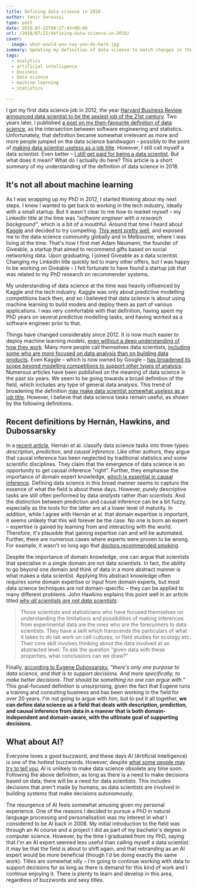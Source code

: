 ```yaml
---
title: Defining data science in 2018
author: Yanir Seroussi
type: post
date: 2018-07-22T08:27:43+00:00
url: /2018/07/22/defining-data-science-in-2018/
cover:
  image: what-would-you-say-you-do-here.jpg
summary: Updating my definition of data science to match changes in the field. It is now broader than before, but its ultimate goal is still to support decisions.
tags:
  - analytics
  - artificial intelligence
  - business
  - data science
  - machine learning
  - statistics

---
```

I got my first data science job in 2012, the year [Harvard Business Review announced data scientist to be the sexiest job of the 21st century][1]. Two years later, I published [a post on my then-favourite definition of data science][2], as the intersection between software engineering and statistics. Unfortunately, that definition became somewhat irrelevant as more and more people jumped on the data science bandwagon &ndash; possibly to the point of [making data scientist useless as a job title][3]. However, I still call myself a data scientist. Even better &ndash; [I still get paid for being a data scientist][4]. But what does it mean? What do I actually do here? This article is a short summary of my understanding of the definition of data science in 2018.

## It's not all about machine learning

As I was wrapping up my PhD in 2012, I started thinking about my next steps. I knew I wanted to get back to working in the tech industry, ideally with a small startup. But it wasn't clear to me how to market myself &ndash; my LinkedIn title at the time was _"software engineer with a research background"_, which is a bit of a mouthful. Around that time I heard about [Kaggle][5] and decided to try competing. [This went pretty well][6], and exposed me to the data science community globally and in Melbourne, where I was living at the time. That's how I first met Adam Neumann, the founder of Giveable, a startup that aimed to recommend gifts based on social networking data. Upon graduating, I joined Giveable as a data scientist. Changing my LinkedIn title quickly led to many other offers, but I was happy to be working on Giveable &ndash; I felt fortunate to have found a startup job that was related to my PhD research on recommender systems.

My understanding of data science at the time was heavily influenced by Kaggle and the tech industry. Kaggle was only about predictive modelling competitions back then, and so I believed that data science is about using machine learning to build models and deploy them as part of various applications. I was very comfortable with that definition, having spent my PhD years on several predictive modelling tasks, and having worked as a software engineer prior to that.

Things have changed considerably since 2012. It is now much easier to deploy machine learning models, [even without a deep understanding of how they work][7]. Many more people call themselves data scientists, [including some who are more focused on data analysis than on building data products][8]. Even Kaggle &ndash; which is now owned by Google &ndash; [has broadened its scope beyond modelling competitions to support other types of analysis][9]. Numerous articles have been published on the meaning of data science in the past six years. We seem to be going towards a broad definition of the field, which includes any type of general data analysis. This trend of broadening the definition [may make data scientist somewhat useless as a job title][3]. However, I believe that data science tasks remain useful, as shown by the following definitions.

## Recent definitions by Hernán, Hawkins, and Dubossarsky

In a [recent article][10], Hernán et al. classify data science tasks into three types: _description_, _prediction_, and _causal inference_. Like other authors, they argue that causal inference has been neglected by traditional statistics and some scientific disciplines. They claim that the emergence of data science is an opportunity to get causal inference "right". Further, they emphasise the importance of domain expert knowledge, [which is essential in causal inference][11]. Defining data science in this broad manner seems to capture the essence of what the field is about these days. However, purely descriptive tasks are still often performed by data _analysts_ rather than _scientists_. And the distinction between prediction and causal inference can be a bit fuzzy, especially as the tools for the latter are at a lower level of maturity. In addition, while I agree with Hernán et al. that domain expertise is important, it seems unlikely that this will forever be the case. No one is born an expert &ndash; expertise is gained by learning from and interacting with the world. Therefore, it's plausible that gaining expertise can and will be automated. Further, there are numerous cases where experts were proven to be wrong. For example, it wasn't so long ago that [doctors recommended smoking][12].

Despite the importance of domain knowledge, one can argue that scientists that specialise in a single domain are not data scientists. In fact, the ability to go beyond one domain and think of data in a more abstract manner is what makes a data scientist. Applying this abstract knowledge often requires some domain expertise or input from domain experts, but most data science techniques are not domain-specific &ndash; they can be applied to many different problems. John Hawkins explains this point well in an article titled _[why all scientists are not data scientists][13]_:

> Those scientists and statisticians who have focused themselves on understanding the limitations and possibilities of making inferences from experimental data are the ones who are the forerunners to data scientists. They have a skill which transcends the particulars of what it takes to do lab work on cell cultures, or field studies for ecology etc. Their core skill involves thinking about the data involved at an abstracted level. To ask the question "given data with these properties, what conclusions can we draw?" 

Finally, [according to Eugene Dubossarsky][14], _"there's only one purpose to data science, and that is to support decisions. And more specifically, to make better decisions. That should be something no one can argue with."_ This goal-focused definition is unsurprising, given the fact that Eugene runs a training and consulting business and has been working in the field for over 20 years. I'm not going to argue with him, but to put it all together, **we can define data science as a field that deals with description, prediction, and causal inference from data in a manner that is both domain-independent and domain-aware, with the ultimate goal of supporting decisions**.

## What about AI?

Everyone loves a good buzzword, and these days AI (Artificial Intelligence) is one of the hottest buzzwords. However, despite [what some people may try to tell you][15], AI is unlikely to make data science obsolete any time soon. Following the above definition, as long as there is a need to make decisions based on data, there will be a need for data scientists. This includes decisions that aren't made by humans, as data scientists are involved in building systems that make decisions autonomously.

The resurgence of AI feels somewhat amusing given my personal experience. One of the reasons I decided to pursue a PhD in natural language processing and personalisation was my interest in what I considered to be AI back in 2008. My initial introduction to the field was through an AI course and a project I did as part of my bachelor's degree in computer science. However, by the time I graduated from my PhD, saying that I'm an AI expert seemed less useful than calling myself a data scientist. It may be that the field is about to shift again, and that rebranding as an AI expert would be more beneficial (though I'd be doing exactly the same work). Titles are somewhat silly &ndash; I'm going to continue working with data to support decisions for as long as there is demand for this kind of work and I continue enjoying it. There is plenty to learn and develop in this area, regardless of buzzwords and sexy titles.

 [1]: https://hbr.org/2012/10/data-scientist-the-sexiest-job-of-the-21st-century
 [2]: https://yanirseroussi.com/2014/10/23/what-is-data-science/
 [3]: https://yanirseroussi.com/2016/08/04/is-data-scientist-a-useless-job-title/
 [4]: https://yanirseroussi.com/2017/07/29/my-10-step-path-to-becoming-a-remote-data-scientist-with-automattic/
 [5]: https://www.kaggle.com/
 [6]: https://yanirseroussi.com/2014/08/24/how-to-almost-win-kaggle-competitions/
 [7]: https://www.youtube.com/watch?v=YOIo09qjVl4
 [8]: https://eng.lyft.com/whats-in-a-name-ce42f419d16c
 [9]: https://www.youtube.com/watch?v=AoRSIdLpFqU
 [10]: https://arxiv.org/pdf/1804.10846.pdf
 [11]: https://yanirseroussi.com/2016/05/15/diving-deeper-into-causality-pearl-kleinberg-hill-and-untested-assumptions/
 [12]: https://www.healio.com/hematology-oncology/news/print/hemonc-today/%7B241d62a7-fe6e-4c5b-9fed-a33cc6e4bd7c%7D/cigarettes-were-once-physician-tested-approved
 [13]: https://www.linkedin.com/pulse/why-all-scientists-data-john-hawkins
 [14]: https://www.superdatascience.com/podcast-one-purpose-data-science-truth-analytics/
 [15]: https://www.forbes.com/sites/valleyvoices/2017/01/31/the-rise-of-ai-will-force-a-new-breed-of-data-scientist/
